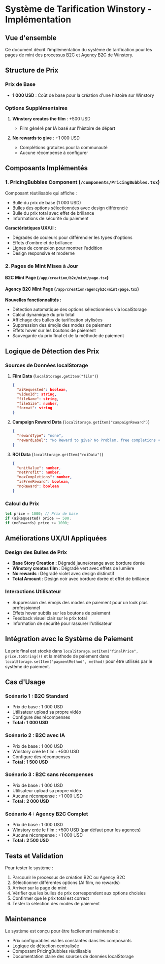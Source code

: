 # Système de Tarification Winstory - Implémentation

## Vue d'ensemble

Ce document décrit l'implémentation du système de tarification pour les pages de mint des processus B2C et Agency B2C de Winstory.

## Structure de Prix

### Prix de Base
- **1 000 USD** : Coût de base pour la création d'une histoire sur Winstory

### Options Supplémentaires
1. **Winstory creates the film** : +500 USD
   - Film généré par IA basé sur l'histoire de départ
   
2. **No rewards to give** : +1 000 USD
   - Complétions gratuites pour la communauté
   - Aucune récompense à configurer

## Composants Implémentés

### 1. PricingBubbles Component (`/components/PricingBubbles.tsx`)

Composant réutilisable qui affiche :
- Bulle du prix de base (1 000 USD)
- Bulles des options sélectionnées avec design différencié
- Bulle du prix total avec effet de brillance
- Informations de sécurité du paiement

**Caractéristiques UX/UI :**
- Dégradés de couleurs pour différencier les types d'options
- Effets d'ombre et de brillance
- Lignes de connexion pour montrer l'addition
- Design responsive et moderne

### 2. Pages de Mint Mises à Jour

#### B2C Mint Page (`/app/creation/b2c/mint/page.tsx`)
#### Agency B2C Mint Page (`/app/creation/agencyb2c/mint/page.tsx`)

**Nouvelles fonctionnalités :**
- Détection automatique des options sélectionnées via localStorage
- Calcul dynamique du prix total
- Affichage des bulles de tarification stylisées
- Suppression des émojis des modes de paiement
- Effets hover sur les boutons de paiement
- Sauvegarde du prix final et de la méthode de paiement

## Logique de Détection des Prix

### Sources de Données localStorage

1. **Film Data** (`localStorage.getItem("film")`)
   ```json
   {
     "aiRequested": boolean,
     "videoId": string,
     "fileName": string,
     "fileSize": number,
     "format": string
   }
   ```

2. **Campaign Reward Data** (`localStorage.getItem("campaignReward")`)
   ```json
   {
     "rewardType": "none",
     "rewardLabel": "No Reward to give? No Problem, free completions +$1000"
   }
   ```

3. **ROI Data** (`localStorage.getItem("roiData")`)
   ```json
   {
     "unitValue": number,
     "netProfit": number,
     "maxCompletions": number,
     "isFreeReward": boolean,
     "noReward": boolean
   }
   ```

### Calcul du Prix

```javascript
let price = 1000; // Prix de base
if (aiRequested) price += 500;
if (noRewards) price += 1000;
```

## Améliorations UX/UI Appliquées

### Design des Bulles de Prix
- **Base Story Creation** : Dégradé jaune/orange avec bordure dorée
- **Winstory creates film** : Dégradé vert avec effets de lumière
- **No rewards** : Dégradé violet avec design distinctif
- **Total Amount** : Design noir avec bordure dorée et effet de brillance

### Interactions Utilisateur
- Suppression des émojis des modes de paiement pour un look plus professionnel
- Effets hover subtils sur les boutons de paiement
- Feedback visuel clair sur le prix total
- Information de sécurité pour rassurer l'utilisateur

## Intégration avec le Système de Paiement

Le prix final est stocké dans `localStorage.setItem("finalPrice", price.toString())` et la méthode de paiement dans `localStorage.setItem("paymentMethod", method)` pour être utilisés par le système de paiement.

## Cas d'Usage

### Scénario 1 : B2C Standard
- Prix de base : 1 000 USD
- Utilisateur upload sa propre vidéo
- Configure des récompenses
- **Total : 1 000 USD**

### Scénario 2 : B2C avec IA
- Prix de base : 1 000 USD
- Winstory crée le film : +500 USD
- Configure des récompenses
- **Total : 1 500 USD**

### Scénario 3 : B2C sans récompenses
- Prix de base : 1 000 USD
- Utilisateur upload sa propre vidéo
- Aucune récompense : +1 000 USD
- **Total : 2 000 USD**

### Scénario 4 : Agency B2C Complet
- Prix de base : 1 000 USD
- Winstory crée le film : +500 USD (par défaut pour les agences)
- Aucune récompense : +1 000 USD
- **Total : 2 500 USD**

## Tests et Validation

Pour tester le système :
1. Parcourir le processus de création B2C ou Agency B2C
2. Sélectionner différentes options (AI film, no rewards)
3. Arriver sur la page de mint
4. Vérifier que les bulles de prix correspondent aux options choisies
5. Confirmer que le prix total est correct
6. Tester la sélection des modes de paiement

## Maintenance

Le système est conçu pour être facilement maintenable :
- Prix configurables via les constantes dans les composants
- Logique de détection centralisée
- Composant PricingBubbles réutilisable
- Documentation claire des sources de données localStorage 